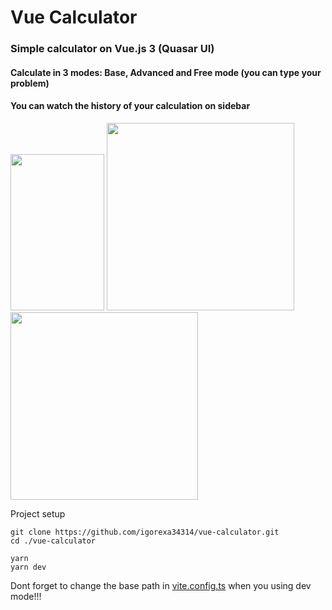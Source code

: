 # Vue Calculator

### Simple calculator on Vue.js 3 (Quasar UI)
#### Calculate in 3 modes: Base, Advanced and Free mode (you can type your problem)
#### You can watch the history of your calculation on sidebar  

<p float="left">
	<img src="https://i.postimg.cc/gc6h80fR/1.png" width="150" height="250">
	<img src="https://i.postimg.cc/dV0tRHLX/1.png" width="300" >
	<img src="https://i.postimg.cc/vBbK9jmx/1.png" width="300">
</p>

Project setup
```
git clone https://github.com/igorexa34314/vue-calculator.git
cd ./vue-calculator
```
```
yarn
yarn dev
```

Dont forget to change the base path in [vite.config.ts](vite.config.ts) when you using dev mode!!!